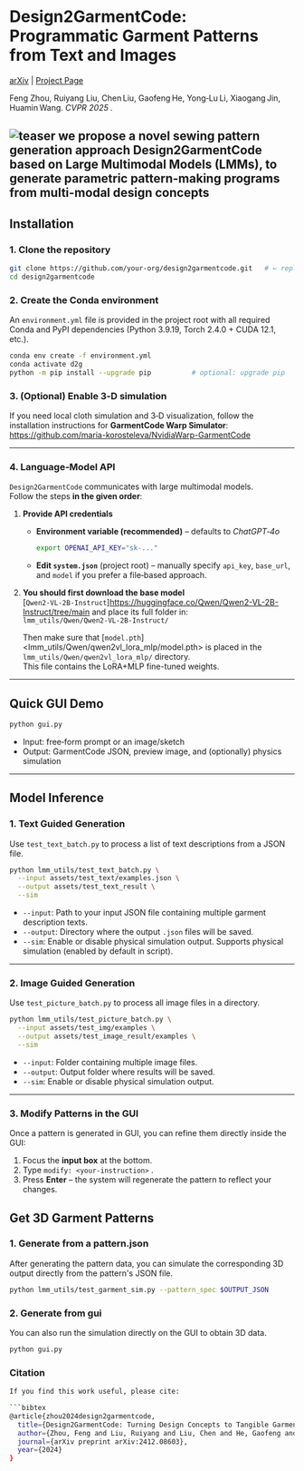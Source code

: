 
# Design2GarmentCode: Programmatic Garment Patterns from Text and Images

[arXiv](https://arxiv.org/abs/2412.08603) | [Project Page](https://style3d.github.io/design2garmentcode/)

Feng Zhou, Ruiyang Liu, Chen Liu, Gaofeng He, Yong‑Lu Li, Xiaogang Jin, Huamin Wang. *CVPR 2025 .*

![teaser](assets/img/neural_symbolic-teaser.png)
 we propose a novel
sewing pattern generation approach Design2GarmentCode
based on Large Multimodal Models (LMMs), to generate parametric pattern-making programs from multi-modal
design concepts
---

## Installation
### 1. Clone the repository
```bash
git clone https://github.com/your-org/design2garmentcode.git   # ← replace with the real URL
cd design2garmentcode
```

### 2. Create the Conda environment
An `environment.yml` file is provided in the project root with all required Conda and PyPI dependencies (Python 3.9.19, Torch 2.4.0 + CUDA 12.1, etc.).

```bash
conda env create -f environment.yml
conda activate d2g
python -m pip install --upgrade pip          # optional: upgrade pip
```

### 3. (Optional) Enable 3‑D simulation
If you need local cloth simulation and 3‑D visualization, follow the installation instructions for **GarmentCode Warp Simulator**:  
<https://github.com/maria-korosteleva/NvidiaWarp-GarmentCode>

---
### 4. Language‑Model API
`Design2GarmentCode` communicates with large multimodal models.  
Follow the steps **in the given order**:

1. **Provide API credentials**  
   - **Environment variable (recommended)** – defaults to *ChatGPT‑4o*  
     ```bash
     export OPENAI_API_KEY="sk‑..."
     ```  
   - **Edit `system.json`** (project root) – manually specify `api_key`, `base_url`, and `model` if you prefer a file‑based approach.
2. **You should first download the base model**  
   [`Qwen2-VL-2B-Instruct`]<https://huggingface.co/Qwen/Qwen2-VL-2B-Instruct/tree/main> 
   and place its full folder in:  
   `lmm_utils/Qwen/Qwen2-VL-2B-Instruct/`

   Then make sure that [`model.pth`]<lmm_utils/Qwen/qwen2vl_lora_mlp/model.pth> is placed in the `lmm_utils/Qwen/qwen2vl_lora_mlp/` directory.  
   This file contains the LoRA+MLP fine-tuned weights.
---

## Quick GUI Demo

```bash
python gui.py         
```
- Input: free‑form prompt or an image/sketch  
- Output: GarmentCode JSON, preview image, and (optionally) physics simulation
---
## Model Inference
### 1. Text Guided Generation

Use `test_text_batch.py` to process a list of text descriptions from a JSON file.

```bash
python lmm_utils/test_text_batch.py \
  --input assets/test_text/examples.json \
  --output assets/test_text_result \
  --sim 
```

- `--input`: Path to your input JSON file containing multiple garment description texts.
- `--output`: Directory where the output `.json` files will be saved.
- `--sim`: Enable or disable physical simulation output.
Supports physical simulation (enabled by default in script).

---

### 2. Image Guided Generation

Use `test_picture_batch.py` to process all image files in a directory.

```bash
python lmm_utils/test_picture_batch.py \
  --input assets/test_img/examples \
  --output assets/test_image_result/examples \
  --sim 
```
- `--input`: Folder containing multiple image files.
- `--output`: Output folder where results will be saved.
- `--sim`: Enable or disable physical simulation output.

---
### 3. Modify Patterns in the GUI
Once a pattern is generated in GUI, you can refine them directly inside the GUI:

1. Focus the **input box** at the bottom.  
2. Type `modify: <your-instruction>` .  
3. Press **Enter** – the system will regenerate the pattern to reflect your changes.


## Get 3D Garment Patterns
### 1. Generate from a pattern.json
After generating the pattern data, you can simulate the corresponding 3D output directly from the pattern's JSON file.
```bash
python lmm_utils/test_garment_sim.py --pattern_spec $OUTPUT_JSON 
```
### 2. Generate from gui
You can also run the simulation directly on the GUI to obtain 3D data.
```bash
python gui.py 
```
### Citation
```bash
If you find this work useful, please cite:

```bibtex
@article{zhou2024design2garmentcode,
  title={Design2GarmentCode: Turning Design Concepts to Tangible Garments Through Program Synthesis},
  author={Zhou, Feng and Liu, Ruiyang and Liu, Chen and He, Gaofeng and Li, Yong-Lu and Jin, Xiaogang and Wang, Huamin},
  journal={arXiv preprint arXiv:2412.08603},
  year={2024}
}
```